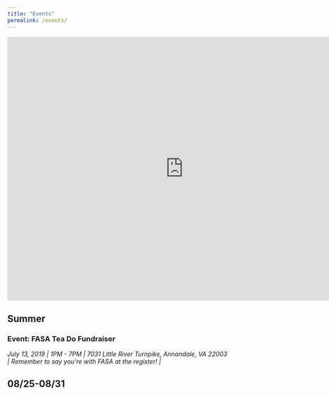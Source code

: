 ```yaml
---
title: "Events"
permalink: /events/
---
```


<iframe src="https://calendar.google.com/calendar/embed?src=vrkp4al2jrseetv1i3mf9rv0r0%40group.calendar.google.com&ctz=America/New_York" style="border: 0" width="800" height="600" frameborder="0" scrolling="no"></iframe>

## Summer

### Event: FASA Tea Do Fundraiser
*July 13, 2019 |
1PM - 7PM |
7031 Little River Turnpike, Annandale, VA 22003 |
Remember to say you're with FASA at the register! |*

## 08/25-08/31
